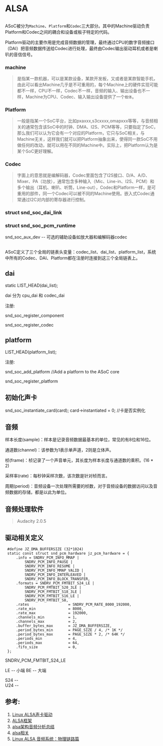 # ALSA


## 





ASoC被分为`Machine`、`Platform`和`Codec`三大部分。其中的Machine驱动负责Platform和Codec之间的耦合和设备或板子特定的代码。

Platform驱动的主要作用是完成音频数据的管理，最终通过CPU的数字音频接口（DAI）把音频数据传送给Codec进行处理，最终由Codec输出驱动耳机或者是喇叭的音信信号。

### machine 

>是指某一款机器，可以是某款设备，某款开发板，又或者是某款智能手机，由此可以看出Machine几乎是不可重用的，每个Machine上的硬件实现可能都不一样，CPU不一样，Codec不一样，音频的输入、输出设备也不一样，Machine为CPU、Codec、输入输出设备提供了一个`载体`。

### Platform  

> 一般是指某一个SoC平台，比如pxaxxx,s3cxxxx,omapxxx等等，与音频相关的通常包含该SoC中的时钟、DMA、I2S、PCM等等，只要指定了SoC，那么我们可以认为它会有一个对应的Platform，它只与SoC相关，与Machine无关，这样我们就可以把Platform抽象出来，使得同一款SoC不用做任何的改动，就可以用在不同的Machine中。实际上，把Platform认为是某个SoC更好理解。

### Codec

> 字面上的意思就是编解码器，Codec里面包含了I2S接口、D/A、A/D、Mixer、PA（功放），通常包含多种输入（Mic、Line-in、I2S、PCM）和多个输出（耳机、喇叭、听筒，Line-out），Codec和Platform一样，是可重用的部件，同一个Codec可以被不同的Machine使用。嵌入式Codec通常通过I2C对内部的寄存器进行控制。 


### struct snd_soc_dai_link


### struct snd_soc_pcm_runtime


snd_soc_aux_dev  -- 可选的辅助设备如放大器和编解码器codec

## 

ASoC定义了三个全局的链表头变量：codec_list、dai_list、platform_list，系统中所有的Codec、DAI、Platform都在注册时连接到这三个全局链表上。

## dai

static LIST_HEAD(dai_list); 


dai 分为 cpu_dai 和 codec_dai



注册:

snd_soc_register_component



snd_soc_register_codec


## platform

LIST_HEAD(platform_list);

注册:

snd_soc_add_platform   //Add a platform to the ASoC core

snd_soc_register_platform


## 初始化声卡


snd_soc_instantiate_card(card); 
card->instantiated = 0;   //卡是否实例化


## 音频

样本长度(sample)：样本是记录音频数据最基本的单位，常见的有8位和16位。

通道数(channel)：该参数为1表示单声道，2则是立体声。

桢(frame)：桢记录了一个声音单元，其长度为样本长度与通道数的乘积。(16 * 2)

采样率(rate)：每秒钟采样次数，该次数是针对桢而言。

周期(period)：音频设备一次处理所需要的桢数，对于音频设备的数据访问以及音频数据的存储，都是以此为单位。


## 音频处理软件

>  Audacity 2.0.5


## 驱动相关定义

```
 #define JZ_DMA_BUFFERSIZE (32*1024)                                                       
 static const struct snd_pcm_hardware jz_pcm_hardware = {                                  
     .info = SNDRV_PCM_INFO_MMAP |                                                         
         SNDRV_PCM_INFO_PAUSE |                                                            
         SNDRV_PCM_INFO_RESUME |                                                           
         SNDRV_PCM_INFO_MMAP_VALID |                                                       
         SNDRV_PCM_INFO_INTERLEAVED |                                                      
         SNDRV_PCM_INFO_BLOCK_TRANSFER,                                                    
     .formats = SNDRV_PCM_FMTBIT_S24_LE |                                                  
         SNDRV_PCM_FMTBIT_S20_3LE |                                                        
         SNDRV_PCM_FMTBIT_S18_3LE |                                                        
         SNDRV_PCM_FMTBIT_S16_LE |                                                         
         SNDRV_PCM_FMTBIT_S8,                                                              
     .rates                  = SNDRV_PCM_RATE_8000_192000,                                 
     .rate_min               = 8000,                                                       
     .rate_max               = 192000,                                                     
     .channels_min           = 1,                                                          
     .channels_max           = 2,                                                          
     .buffer_bytes_max       = JZ_DMA_BUFFERSIZE,                                          
     .period_bytes_min       = PAGE_SIZE / 4, /* 1K */                                     
     .period_bytes_max       = PAGE_SIZE * 2, /* 64K */                                    
     .periods_min            = 4,                                                          
     .periods_max            = 64,                                                         
     .fifo_size              = 0,                                                          
 };                                                                                        
```
SNDRV_PCM_FMTBIT_S24_LE

LE  --   小端
BE  --   大端

S24 --    
U24 --   




## 参考:

1. [ Linux ALSA声卡驱动](http://blog.csdn.net/droidphone/article/details/6271122)
2. [ALSA框架](http://www.360doc.com/content/12/0731/17/10388890_227508444.shtml)
3. [alsa架构音频分析总结](http://blog.csdn.net/shen924/article/details/8775352)
4. [alsa相关](http://www.alivepea.me/)
5. [Linux ALSA 音频系统：物理链路篇](http://www.itwendao.com/article/detail/290711.html)
